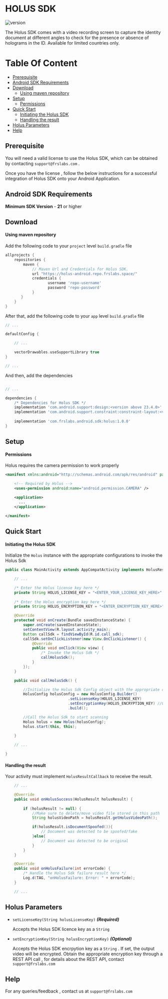 # HOLUS SDK
![version](https://img.shields.io/badge/version-v1.0.0-blue)

The Holus SDK comes with a video recording screen to capture the identity document at different angles to check for the presence or absence of holograms in the ID. Available for limited countries only.

# Table Of Content

- [Prerequisite](#prerequisite)
- [Android SDK Requirements](#android-sdk-requirements)
- [Download](#download)
  - [Using maven repository](#using-maven-repository)
- [Setup](#setup)
  - [Permissions](#permissions)
- [Quick Start](#quick-start)
  - [Initiating the Holus SDK](#initiating-the-holus-sdk)
  - [Handling the result](#handling-the-result)
- [Holus Parameters](#holus-parameters)
- [Help](#help)

## Prerequisite

You will need a valid license to use the Holus SDK, which can be obtained by contacting `support@frslabs.com` . 

Once you have the license , follow the below instructions for a successful integration of Holus SDK onto your Android Application.

## Android SDK Requirements

**Minimum SDK Version** -  **21** or higher

## Download

#### Using maven repository

Add the following code to your `project` level `build.gradle` file

```groovy
allprojects { 
    repositories { 
        maven { 
            // Maven Url and Credentials for Holus SDK. 
            url "https://holus-android.repo.frslabs.space/"                  
            credentials { 
                   username 'repo-username' 
                   password 'repo-password' 
            }
       }
    }
}
```

After that, add the following code to your `app` level `build.gradle` file

```groovy
// ...

defaultConfig { 

    // ...

    vectorDrawables.useSupportLibrary true 
}

// ...
```

And then, add the dependencies
```groovy

// ...

dependencies {
    /* Dependencies for Holus SDK */ 
    implementation 'com.android.support:design:<version above 23.4.0>'      
    implementation 'com.android.support.constraint:constraint-layout:<version above 1.1.3>'
   
    implementation 'com.frslabs.android.sdk:holus:1.0.0' 
}
```

## Setup

#### Permissions

Holus requires the camera permission to work properly

```xml
<manifest xmlns:android="http://schemas.android.com/apk/res/android" package="your.package.name" >

    <!-- Required by Holus -->
    <uses-permission android:name="android.permission.CAMERA" />

    <application>
      ...
    </application>

</manifest>
```

## Quick Start

#### Initiating the Holus SDK

Initialize the `Holus` instance with the appropriate configurations to invoke the Holus Sdk

```java
public class MainActivity extends AppCompatActivity implements HolusResultCallback {

    // ...

    /* Enter the Holus license key here */
    private String HOLUS_LICENSE_KEY = "<ENTER_YOUR_LICENSE_KEY_HERE>";
    
    /* Enter the Holus encryption key here */
    private String HOLUS_ENCRYPTION_KEY = "<ENTER_ENCRYPTION_KEY_HERE>";

    @Override
    protected void onCreate(Bundle savedInstanceState) {
        super.onCreate(savedInstanceState);
        setContentView(R.layout.activity_main);
        Button callSdk = findViewById(R.id.call_sdk);
        callSdk.setOnClickListener(new View.OnClickListener() {
            @Override
            public void onClick(View view) {
                /* Invoke the Holus Sdk */
                callHolusSdk();
            }
        });
    }

    public void callHolusSdk() {

        //Initialize the Holus Sdk Config object with the appropriate configurations
        HolusConfig holusConfig = new HolusConfig.Builder()
                            .setLicenseKey(HOLUS_LICENSE_KEY)
                            .setEncryptionKey(HOLUS_ENCRYPTION_KEY) //Optional
                            .build();

        //Call the Holus Sdk to start scanning
        Holus holus = new Holus(holusConfig);
        holus.start(this, this);
        
    }

    // ...

}
```


#### Handling the result

Your activity must implement `HolusResultCallback` to receive the result.

```java
    // ...

    @Override
    public void onHolusSuccess(HolusResult holusResult) {
    
        if (holusResult != null) {
            //Make sure to delete/move video file stored in this path
            String holusVideoPath = holusResult.getHolusVideoPath();

            if(holusResult.isDocumentSpoofed()){
                // Document was detected to be spoofed/fake
            }else{
                // Document was detected to be original
            }
        }
    }

    @Override
    public void onHolusFailure(int errorCode) {
        /* Handle the Holus Sdk failure result here */
        Log.d(TAG, "onHolusFailure: Error: " + errorCode);
    }

    // ...
```

## Holus Parameters

- `setLicenseKey(String holusLicenseKey)`   ***(Required)***
  
  Accepts the Holus SDK licence key as a `String`
  
- `setEncryptionKey(String holusEncryptionKey)`   ***(Optional)***
  
  Accepts the Holus SDK encrpytion key as a `String` . If set, the output video will be encrypted.
  Obtain the appropriate encryption key through a REST API call , for details about the REST API, contact          `support@frslabs.com`

## Help
For any queries/feedback , contact us at `support@frslabs.com` 

